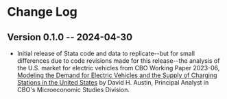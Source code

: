 # Change Log

## Version 0.1.0 -- 2024-04-30
* Initial release of Stata code and data to replicate--but for small differences due to code revisions made for this release--the analysis of the U.S. market for electric vehicles from CBO Working Paper 2023-06, [Modeling the Demand for Electric Vehicles and the Supply of Charging Stations in the United States](https://www.cbo.gov/publication/58964) by David H. Austin, Principal Analyst in CBO's Microeconomic Studies Division.
